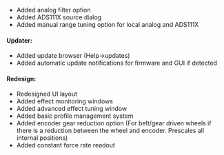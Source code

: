 - Added analog filter option
- Added ADS111X source dialog
- Added manual range tuning option for local analog and ADS111X

#### Updater:
- Added update browser (Help->updates)
- Added automatic update notifications for firmware and GUI if detected
  
#### Redesign:
- Redesigned UI layout
- Added effect monitoring windows
- Added advanced effect tuning window
- Added basic profile management system
- Added encoder gear reduction option (For belt/gear driven wheels if there is a reduction between the wheel and encoder. Prescales all internal positions)
- Added constant force rate readout
